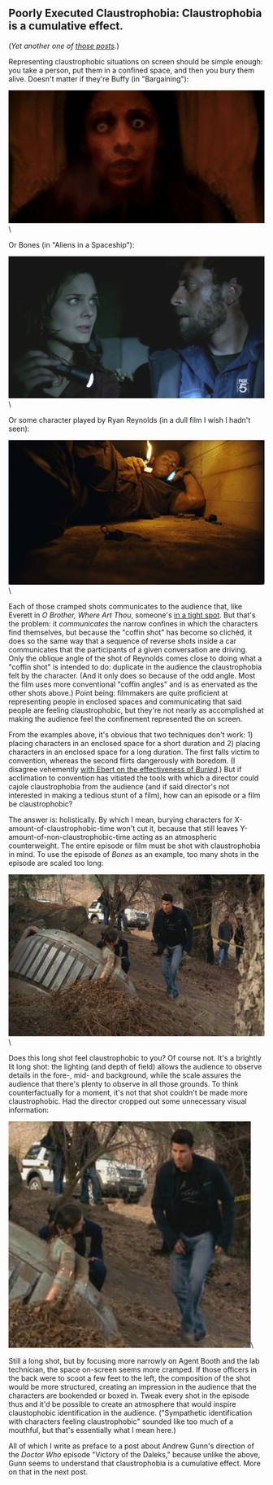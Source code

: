 ## Poorly Executed Claustrophobia: Claustrophobia is a cumulative effect.

(*Yet another one of [those posts](http://acephalous.typepad.com/acephalous/2011/02/a-visual-rhetoric-compendium.html).*)

Representing claustrophobic situations on screen should be simple enough: you take a person, put them in a confined space, and then you bury them alive. Doesn't matter if they're Buffy (in "Bargaining"):

![Figure 01](images/themes/poorly-executed-claustrophobia/01.jpg)\

Or Bones (in "Aliens in a Spaceship"):

![Figure 02](images/themes/poorly-executed-claustrophobia/02.jpg)\

Or some character played by Ryan Reynolds (in a dull film I wish I hadn't seen):

![Figure 03](images/themes/poorly-executed-claustrophobia/03.jpg)\

Each of those cramped shots communicates to the audience that, like Everett in *O Brother, Where Art Thou*, someone's [in a tight spot](http://www.youtube.com/watch?v=tPImdMknAO4). But that's the problem: it *communicates* the narrow confines in which the characters find themselves, but because the "coffin shot" has become so clichéd, it does so the same way that a sequence of reverse shots inside a car communicates that the participants of a given conversation are driving. Only the oblique angle of the shot of Reynolds comes close to doing what a "coffin shot" is intended to do: duplicate in the audience the claustrophobia felt by the character. (And it only does so because of the odd angle. Most the film uses more conventional "coffin angles" and is as enervated as the other shots above.) Point being: filmmakers are quite proficient at representing people in enclosed spaces and communicating that said people are feeling claustrophobic, but they're not nearly as accomplished at making the audience feel the confinement represented the on screen.

From the examples above, it's obvious that two techniques don't work: 1) placing characters in an enclosed space for a short duration and 2) placing characters in an enclosed space for a long duration. The first falls victim to convention, whereas the second flirts dangerously with boredom. (I disagree vehemently [with Ebert on the effectiveness of *Buried*](http://rogerebert.suntimes.com/apps/pbcs.dll/article?AID=/20100922/REVIEWS/100929996).) But if acclimation to convention has vitiated the tools with which a director could cajole claustrophobia from the audience (and if said director's not interested in making a tedious stunt of a film), how can an episode or a film be claustrophobic?

The answer is: holistically. By which I mean, burying characters for X-amount-of-claustrophobic-time won't cut it, because that still leaves Y-amount-of-non-claustrophobic-time acting as an atmospheric counterweight. The entire episode or film must be shot with claustrophobia in mind. To use the episode of *Bones* as an example, too many shots in the episode are scaled too long:

![Figure 04](images/themes/poorly-executed-claustrophobia/04.jpg)\

Does this long shot feel claustrophobic to you? Of course not. It's a brightly lit long shot: the lighting (and depth of field) allows the audience to observe details in the fore-, mid- and background, while the scale assures the audience that there's plenty to observe in all those grounds. To think counterfactually for a moment, it's not that shot couldn't be made more claustrophobic. Had the director cropped out some unnecessary visual information:

![Figure 05](images/themes/poorly-executed-claustrophobia/05.jpg)\ 

Still a long shot, but by focusing more narrowly on Agent Booth and the lab technician, the space on-screen seems more cramped. If those officers in the back were to scoot a few feet to the left, the composition of the shot would be more structured, creating an impression in the audience that the characters are bookended or boxed in. Tweak every shot in the episode thus and it'd be possible to create an atmosphere that would inspire claustophobic identification in the audience. ("Sympathetic identification with characters feeling claustrophobic" sounded like too much of a mouthful, but that's essentially what I mean here.)

All of which I write as preface to a post about Andrew Gunn's direction of the *Doctor Who* episode "Victory of the Daleks," because unlike the above, Gunn seems to understand that claustrophobia is a cumulative effect. More on that in the next post.
